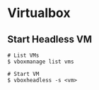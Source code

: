 # Virtualbox

## Start Headless VM
```shell
# List VMs
$ vboxmanage list vms

# Start VM
$ vboxheadless -s <vm>
```

